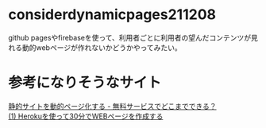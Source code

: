 # considerdynamicpages211208  
github pagesやfirebaseを使って、利用者ごとに利用者の望んだコンテンツが見れる動的webページが作れないかどうかやってみたい。  

# 参考になりそうなサイト  
[静的サイトを動的ページ化する - 無料サービスでどこまでできる？](https://www.altus5.co.jp/blog/static-site/2016/12/18/static-site-free-plan/)  
[(1) Herokuを使って30分でWEBページを作成する](https://sbc-web.hatenablog.jp/entry/2017/01/29/111134)  
